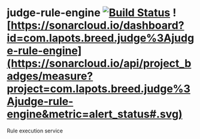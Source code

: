 # judge-rule-engine [![Build Status](https://travis-ci.org/lapots/judge-rule-engine.svg?branch=master)](https://travis-ci.org/lapots/judge-rule-engine) ![https://sonarcloud.io/dashboard?id=com.lapots.breed.judge%3Ajudge-rule-engine](https://sonarcloud.io/api/project_badges/measure?project=com.lapots.breed.judge%3Ajudge-rule-engine&metric=alert_status#.svg)

Rule execution service
